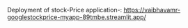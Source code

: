 Deployment of stock-Price application-: https://vaibhavamr-googlestockprice-myapp-89tmbe.streamlit.app/
